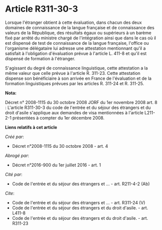 # Article R311-30-3

Lorsque l'étranger obtient à cette évaluation, dans chacun des deux domaines de connaissance de la langue française et de
connaissance des valeurs de la République, des résultats égaux ou supérieurs à un barème fixé par arrêté du ministre chargé
de l'intégration ainsi que dans le cas où il est dispensé de test de connaissance de la langue française, l'office ou
l'organisme délégataire lui adresse une attestation mentionnant qu'il a satisfait à l'obligation d'évaluation prévue à
l'article L. 411-8 et qu'il est dispensé de formation à l'étranger.

S'agissant du degré de connaissance linguistique, cette attestation a la même valeur que celle prévue à l'article R. 311-23.
Cette attestation dispense son bénéficiaire à son arrivée en France de l'évaluation et de la formation linguistiques prévues
par les articles R. 311-24 et R. 311-25.

**Nota:**

Décret n° 2008-1115 du 30 octobre 2008 JORF du 1er novembre 2008 art. 8 : L'article R311-30-3 du code de l'entrée et du
séjour des étrangers et du droit d'asile s'applique aux demandes de visa mentionnées à l'article L211-2-1 présentées à
compter du 1er décembre 2008.

**Liens relatifs à cet article**

_Créé par_:

  - Décret n°2008-1115 du 30 octobre 2008 - art. 4

_Abrogé par_:

  - Décret n°2016-900 du 1er juillet 2016 - art. 1

_Cité par_:

  - Code de l'entrée et du séjour des étrangers et ... - art. R211-4-2 (Ab)

_Cite_:

  - Code de l'entrée et du séjour des étrangers et ... - art. R311-24 (V)
  - Code de l'entrée et du séjour des étrangers et du droit d'asile. - art. L411-8
  - Code de l'entrée et du séjour des étrangers et du droit d'asile. - art. R311-23

